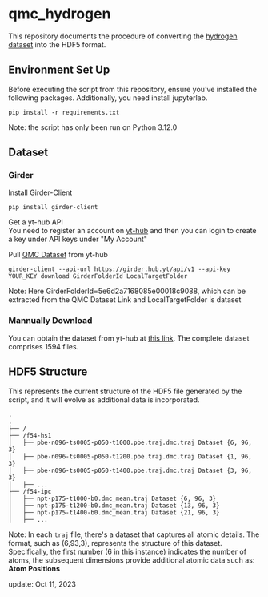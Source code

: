 # qmc_hydrogen
This repository documents the procedure of converting the [hydrogen dataset](https://qmc-hamm.hub.yt/data.html) into the HDF5 format.

## Environment Set Up
Before executing the script from this repository, ensure you've installed the following packages. Additionally, you need install jupyterlab. 
```
pip install -r requirements.txt
```
Note: the script has only been run on Python 3.12.0

## Dataset
### Girder
Install Girder-Client
```
pip install girder-client
```
Get a yt-hub API <br>
You need to register an account on [yt-hub](https://girder.hub.yt/#users?dialog=register) and then you can login to create a key under API keys under "My Account"

Pull [QMC Dataset](https://girder.hub.yt/#folder/5e6d2a7168085e00018c9088) from yt-hub<br>
```
girder-client --api-url https://girder.hub.yt/api/v1 --api-key YOUR_KEY download GirderFolderId LocalTargetFolder
```
Note: Here GirderFolderId=5e6d2a7168085e00018c9088, which can be extracted from the QMC Dataset Link and LocalTargetFolder is dataset


### Mannually Download
You can obtain the dataset from yt-hub at [this link](https://girder.hub.yt/#folder/5e6d2a7168085e00018c9088). The complete dataset comprises 1594 files.

## HDF5 Structure
This represents the current structure of the HDF5 file generated by the script, and it will evolve as additional data is incorporated.
```
.
.
├── /
├── /f54-hs1
│   ├── pbe-n096-ts0005-p050-t1000.pbe.traj.dmc.traj Dataset {6, 96, 3}
│   ├── pbe-n096-ts0005-p050-t1200.pbe.traj.dmc.traj Dataset {1, 96, 3}
│   ├── pbe-n096-ts0005-p050-t1400.pbe.traj.dmc.traj Dataset {3, 96, 3}
│   ├── ... 
├── /f54-ipc 
│   ├── npt-p175-t1000-b0.dmc_mean.traj Dataset {6, 96, 3}
│   ├── npt-p175-t1200-b0.dmc_mean.traj Dataset {13, 96, 3}
│   ├── npt-p175-t1400-b0.dmc_mean.traj Dataset {21, 96, 3}
│   ├── ... 

```
Note: In each `traj` file, there's a dataset that captures all atomic details. The format, such as (6,93,3), represents the structure of this dataset. Specifically, the first number (6 in this instance) indicates the number of atoms, the subsequent dimensions provide additional atomic data such as: **Atom Positions**

 update: Oct 11, 2023